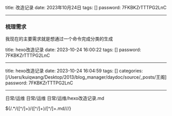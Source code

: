 title:  改造记录
date:  2023年10月24日
tags: []
password: 7FKBKZrTTTPG2LnC

---
 <!--more-->
 
 ### 梳理需求

 我现在的主要需求就是想通过一个命令完成分类的生成
 
 title: hexo改造记录 
 date: 2023-10-24 16:00:22 
 tags: []
 password: 7FKBKZrTTTPG2LnC
 
 ---
  <!--more-->

  title: hexo改造记录 
  date: 2023-10-24 16:04:59 
  tags: []
  categories: [/Users/kuiqwang/Desktop/2013/blog_manager/daydoc/source/_posts/王阁]
  password: 7FKBKZrTTTPG2LnC
  
  ---
   <!--more-->



日常/运维
日常/运维
日常/运维/hexo改造记录.md

${/.*/([^/]+)/([^/]+)/[^/]+.md///}


